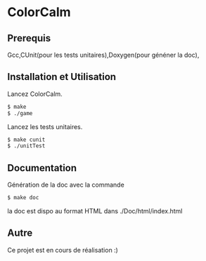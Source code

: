 # ColorCalm
## Prerequis
Gcc,CUnit(pour les tests unitaires),Doxygen(pour généner la doc),

## Installation et Utilisation

Lancez ColorCalm.
```sh
$ make	
$ ./game
```
Lancez les tests unitaires.
```sh
$ make cunit
$ ./unitTest
``` 
## Documentation
Génération de la doc avec la commande
```sh
$ make doc
``` 
la doc est dispo au format HTML dans ./Doc/html/index.html

## Autre
Ce projet est en cours de réalisation :)
